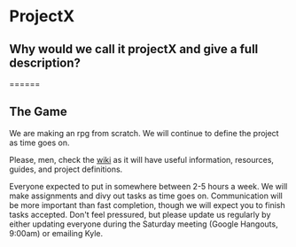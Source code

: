 # ProjectX
## Why would we call it projectX and give a full description?
======

## The Game
We are making an rpg from scratch. We will continue to define the project as time goes on. 

Please, men, check the [wiki](https://github.com/brethren-of-awesomeness/ProjectX/wiki) as it will have useful information, resources, guides, and project definitions.

Everyone expected to put in somewhere between 2-5 hours a week. We will make assignments and divy out tasks as time goes on. Communication will be more important than fast completion, though we will expect you to finish tasks accepted. Don't feel pressured, but please update us regularly by either updating everyone during the Saturday meeting (Google Hangouts, 9:00am) or emailing Kyle.


